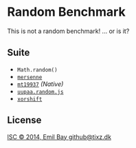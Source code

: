 Random Benchmark
================

This is not a random benchmark! ... or is it?

Suite
-----

* `Math.random()`
* [`mersenne`](https://www.npmjs.org/package/mersenne)
* [`mt19937`](https://www.npmjs.org/package/mt19937) *(Native)*
* [`uupaa.random.js`](https://www.npmjs.org/package/uupaa.random.js)
* [`xorshift`](https://www.npmjs.org/package/xorshift)

License
-------
[ISC © 2014, Emil Bay <github@tixz.dk>](LICENSE)
